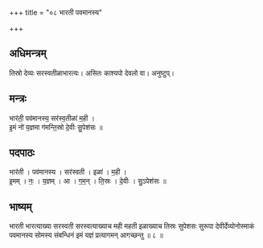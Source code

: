 +++
title = "०८ भारती पवमानस्य"

+++
## अधिमन्त्रम्
तिस्रो देव्यः सरस्वतीळाभारत्यः। असितः काश्यपो देवलो वा। अनुष्टुप्।

## मन्त्रः
भार॑ती॒ पव॑मानस्य॒ सर॑स्व॒तीळा॑ म॒ही ।  
इ॒मं नो॑ य॒ज्ञमा ग॑मन्ति॒स्रो दे॒वीः सु॒पेश॑सः ॥

## पदपाठः
भार॑ती । पव॑मानस्य । सर॑स्वती । इळा॑ । म॒ही ।  
इ॒मम् । नः॒ । य॒ज्ञम् । आ । ग॒म॒न् । ति॒स्रः । दे॒वीः । सु॒ऽपेश॑सः ॥

## भाष्यम्
भारती भारत्याख्या सरस्वती सरस्वत्याख्याच मही महती इळाख्याच तिस्रः सुपेशसः सुरूपा देवीर्देव्योनोस्माकं पवमानस्य सोमस्य संबन्धिनं इमं यज्ञं प्रत्यागमन् आगच्छन्तु ॥ ८ ॥